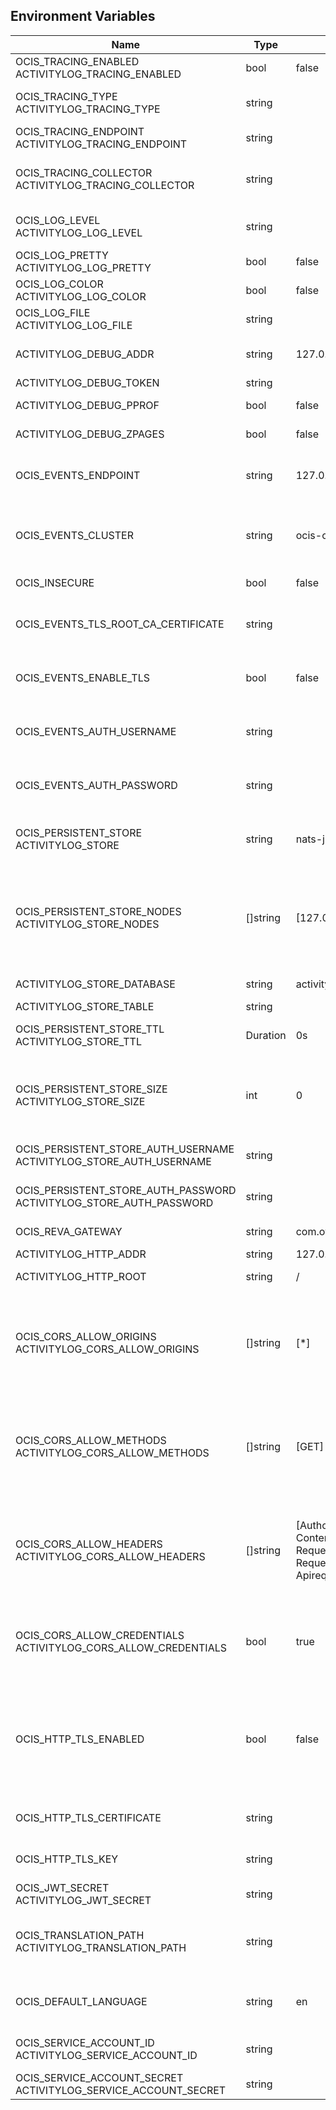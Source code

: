 ## Environment Variables

| Name | Type | Default Value | Description |
|------|------|---------------|-------------|
| OCIS_TRACING_ENABLED<br/>ACTIVITYLOG_TRACING_ENABLED | bool | false | Activates tracing.|
| OCIS_TRACING_TYPE<br/>ACTIVITYLOG_TRACING_TYPE | string |  | The type of tracing. Defaults to '', which is the same as 'jaeger'. Allowed tracing types are 'jaeger' and '' as of now.|
| OCIS_TRACING_ENDPOINT<br/>ACTIVITYLOG_TRACING_ENDPOINT | string |  | The endpoint of the tracing agent.|
| OCIS_TRACING_COLLECTOR<br/>ACTIVITYLOG_TRACING_COLLECTOR | string |  | The HTTP endpoint for sending spans directly to a collector, i.e. http://jaeger-collector:14268/api/traces. Only used if the tracing endpoint is unset.|
| OCIS_LOG_LEVEL<br/>ACTIVITYLOG_LOG_LEVEL | string |  | The log level. Valid values are: 'panic', 'fatal', 'error', 'warn', 'info', 'debug', 'trace'.|
| OCIS_LOG_PRETTY<br/>ACTIVITYLOG_LOG_PRETTY | bool | false | Activates pretty log output.|
| OCIS_LOG_COLOR<br/>ACTIVITYLOG_LOG_COLOR | bool | false | Activates colorized log output.|
| OCIS_LOG_FILE<br/>ACTIVITYLOG_LOG_FILE | string |  | The path to the log file. Activates logging to this file if set.|
| ACTIVITYLOG_DEBUG_ADDR | string | 127.0.0.1:9197 | Bind address of the debug server, where metrics, health, config and debug endpoints will be exposed.|
| ACTIVITYLOG_DEBUG_TOKEN | string |  | Token to secure the metrics endpoint.|
| ACTIVITYLOG_DEBUG_PPROF | bool | false | Enables pprof, which can be used for profiling.|
| ACTIVITYLOG_DEBUG_ZPAGES | bool | false | Enables zpages, which can be used for collecting and viewing in-memory traces.|
| OCIS_EVENTS_ENDPOINT | string | 127.0.0.1:9233 | The address of the event system. The event system is the message queuing service. It is used as message broker for the microservice architecture.|
| OCIS_EVENTS_CLUSTER | string | ocis-cluster | The clusterID of the event system. The event system is the message queuing service. It is used as message broker for the microservice architecture. Mandatory when using NATS as event system.|
| OCIS_INSECURE | bool | false | Whether to verify the server TLS certificates.|
| OCIS_EVENTS_TLS_ROOT_CA_CERTIFICATE | string |  | The root CA certificate used to validate the server's TLS certificate. If provided NOTIFICATIONS_EVENTS_TLS_INSECURE will be seen as false.|
| OCIS_EVENTS_ENABLE_TLS | bool | false | Enable TLS for the connection to the events broker. The events broker is the ocis service which receives and delivers events between the services.|
| OCIS_EVENTS_AUTH_USERNAME | string |  | The username to authenticate with the events broker. The events broker is the ocis service which receives and delivers events between the services.|
| OCIS_EVENTS_AUTH_PASSWORD | string |  | The password to authenticate with the events broker. The events broker is the ocis service which receives and delivers events between the services.|
| OCIS_PERSISTENT_STORE<br/>ACTIVITYLOG_STORE | string | nats-js-kv | The type of the store. Supported values are: 'memory', 'ocmem', 'etcd', 'redis', 'redis-sentinel', 'nats-js', 'noop'. See the text description for details.|
| OCIS_PERSISTENT_STORE_NODES<br/>ACTIVITYLOG_STORE_NODES | []string | [127.0.0.1:9233] | A list of nodes to access the configured store. This has no effect when 'memory' or 'ocmem' stores are configured. Note that the behaviour how nodes are used is dependent on the library of the configured store. See the Environment Variable Types description for more details.|
| ACTIVITYLOG_STORE_DATABASE | string | activitylog | The database name the configured store should use.|
| ACTIVITYLOG_STORE_TABLE | string |  | The database table the store should use.|
| OCIS_PERSISTENT_STORE_TTL<br/>ACTIVITYLOG_STORE_TTL | Duration | 0s | Time to live for events in the store. See the Environment Variable Types description for more details.|
| OCIS_PERSISTENT_STORE_SIZE<br/>ACTIVITYLOG_STORE_SIZE | int | 0 | The maximum quantity of items in the store. Only applies when store type 'ocmem' is configured. Defaults to 512 which is derived from the ocmem package though not explicitly set as default.|
| OCIS_PERSISTENT_STORE_AUTH_USERNAME<br/>ACTIVITYLOG_STORE_AUTH_USERNAME | string |  | The username to authenticate with the store. Only applies when store type 'nats-js-kv' is configured.|
| OCIS_PERSISTENT_STORE_AUTH_PASSWORD<br/>ACTIVITYLOG_STORE_AUTH_PASSWORD | string |  | The password to authenticate with the store. Only applies when store type 'nats-js-kv' is configured.|
| OCIS_REVA_GATEWAY | string | com.owncloud.api.gateway | CS3 gateway used to look up user metadata|
| ACTIVITYLOG_HTTP_ADDR | string | 127.0.0.1:0 | The bind address of the HTTP service.|
| ACTIVITYLOG_HTTP_ROOT | string | / | Subdirectory that serves as the root for this HTTP service.|
| OCIS_CORS_ALLOW_ORIGINS<br/>ACTIVITYLOG_CORS_ALLOW_ORIGINS | []string | [*] | A list of allowed CORS origins. See following chapter for more details: *Access-Control-Allow-Origin* at https://developer.mozilla.org/en-US/docs/Web/HTTP/Headers/Access-Control-Allow-Origin. See the Environment Variable Types description for more details.|
| OCIS_CORS_ALLOW_METHODS<br/>ACTIVITYLOG_CORS_ALLOW_METHODS | []string | [GET] | A list of allowed CORS methods. See following chapter for more details: *Access-Control-Request-Method* at https://developer.mozilla.org/en-US/docs/Web/HTTP/Headers/Access-Control-Request-Method. See the Environment Variable Types description for more details.|
| OCIS_CORS_ALLOW_HEADERS<br/>ACTIVITYLOG_CORS_ALLOW_HEADERS | []string | [Authorization Origin Content-Type Accept X-Requested-With X-Request-Id Ocs-Apirequest] | A list of allowed CORS headers. See following chapter for more details: *Access-Control-Request-Headers* at https://developer.mozilla.org/en-US/docs/Web/HTTP/Headers/Access-Control-Request-Headers. See the Environment Variable Types description for more details.|
| OCIS_CORS_ALLOW_CREDENTIALS<br/>ACTIVITYLOG_CORS_ALLOW_CREDENTIALS | bool | true | Allow credentials for CORS.See following chapter for more details: *Access-Control-Allow-Credentials* at https://developer.mozilla.org/en-US/docs/Web/HTTP/Headers/Access-Control-Allow-Credentials.|
| OCIS_HTTP_TLS_ENABLED | bool | false | Activates TLS for the http based services using the server certifcate and key configured via OCIS_HTTP_TLS_CERTIFICATE and OCIS_HTTP_TLS_KEY. If OCIS_HTTP_TLS_CERTIFICATE is not set a temporary server certificate is generated - to be used with PROXY_INSECURE_BACKEND=true.|
| OCIS_HTTP_TLS_CERTIFICATE | string |  | Path/File name of the TLS server certificate (in PEM format) for the http services.|
| OCIS_HTTP_TLS_KEY | string |  | Path/File name for the TLS certificate key (in PEM format) for the server certificate to use for the http services.|
| OCIS_JWT_SECRET<br/>ACTIVITYLOG_JWT_SECRET | string |  | The secret to mint and validate jwt tokens.|
| OCIS_TRANSLATION_PATH<br/>ACTIVITYLOG_TRANSLATION_PATH | string |  | (optional) Set this to a path with custom translations to overwrite the builtin translations. Note that file and folder naming rules apply, see the documentation for more details.|
| OCIS_DEFAULT_LANGUAGE | string | en | The default language used by services and the WebUI. If not defined, English will be used as default. See the documentation for more details.|
| OCIS_SERVICE_ACCOUNT_ID<br/>ACTIVITYLOG_SERVICE_ACCOUNT_ID | string |  | The ID of the service account the service should use. See the 'auth-service' service description for more details.|
| OCIS_SERVICE_ACCOUNT_SECRET<br/>ACTIVITYLOG_SERVICE_ACCOUNT_SECRET | string |  | The service account secret.|